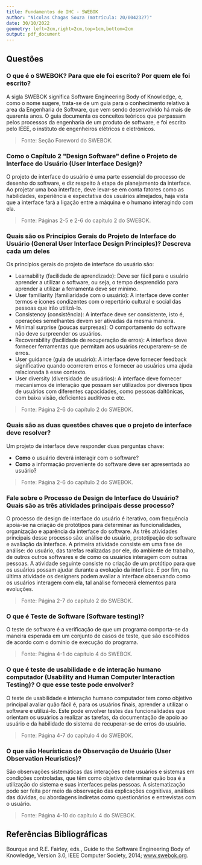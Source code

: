 ```yaml
---
title: Fundamentos de IHC - SWEBOK
author: "Nicolas Chagas Souza (matrícula: 20/0042327)"
date: 30/10/2022 
geometry: left=2cm,right=2cm,top=1cm,bottom=2cm
output: pdf_document
---
```



## Questões

### O que é o SWEBOK? Para que ele foi escrito? Por quem ele foi escrito?

A sigla SWEBOK significa Software Engineering Body of Knowledge, e, como o nome sugere, trata-se de um guia para o conhecimento relativo à area da Engenharia de Software, que vem sendo desenvolvido há mais de quarenta anos. O guia documenta os conceitos teóricos que perpassam pelos processos da engenharia de um produto de software, e foi escrito pelo IEEE, o instituto de engenheiros elétricos e eletrônicos.

> Fonte: Seção Foreword do SWEBOK.

### Como o Capítulo 2 "Design Software" define o Projeto de Interface do Usuário (User Interface Design)?

O projeto de interface do usuário é uma parte essencial do processo de desenho do software, e diz respeito à etapa de planejamento da interface. Ao projetar uma boa interface, deve levar-se em conta fatores como as habilidades, experiência e expectativa dos usuários almejados, haja vista que a interface fará a ligação entre a máquina e o humano interagindo com ela.

> Fonte: Páginas 2-5 e 2-6 do capítulo 2 do SWEBOK.

### Quais são os Princípios Gerais do Projeto de Interface do Usuário (General User Interface Design Principles)? Descreva cada um deles

Os princípios gerais do projeto de interface do usuário são:

- Learnability (facilidade de aprendizado): Deve ser fácil para o usuário aprender a utilizar o software, ou seja, o tempo desprendido para aprender a utilizar a ferramenta deve ser mínimo.
- User familiarity (familiaridade com o usuário): A interface deve conter termos e ícones condizentes com o repertório cultural e social das pessoas que irão utilizá-lo.
- Consistency (consistência): A interface deve ser consistente, isto é, operações semelhantes devem ser ativadas da mesma maneira.
- Minimal surprise (poucas surpresas): O comportamento do software não deve surpreender os usuários.
- Recoverability (facilidade de recuperação de erros): A interface deve fornecer ferramentas que permitam aos usuários recuperarem-se de erros.
- User guidance (guia de usuário): A interface deve fornecer feedback significativo quando ocorrerem erros e fornecer ao usuários uma ajuda relacionada à esse contexto.
- User diversity (diversidade de usuários): A interface deve fornecer mecanismos de interação que possam ser utilizados por diversos tipos de usuários com diferentes capacidades, como pessoas daltônicas, com baixa visão, deficientes auditivos e etc.

> Fonte: Página 2-6 do capítulo 2 do SWEBOK.

### Quais são as duas questões chaves que o projeto de interface deve resolver?

Um projeto de interface deve responder duas perguntas chave:

- **Como** o usuário deverá interagir com o software?
- **Como** a informação proveniente do software deve ser apresentada ao usuário?

> Fonte: Página 2-6 do capítulo 2 do SWEBOK.

### Fale sobre o Processo de Design de Interface do Usuário? Quais são as três atividades principais desse processo?

O processo de design de interface do usuário é iterativo, com frequência apoia-se na criação de protótipos para determinar as funcionalidades, organização e aparência da interface do software. As três atividades principais desse processo são: análise do usuário, prototipação do software e avaliação da interface. A primeira atividade consiste em uma fase de análise: do usuário, das tarefas realizadas por ele, do ambiente de trabalho, de outros outros softwares e de como os usuários interagem com outras pessoas. A atividade seguinte consiste no criação de um protótipo para que os usuários possam ajudar durante a evolução da interface. E por fim, na última atividade os designers podem avaliar a interface observando como os usuários interagem com ela, tal análise fornecerá elementos para evoluções.

> Fonte: Página 2-7 do capítulo 2 do SWEBOK.

### O que é Teste de Software (Software testing)?

O teste de software é a verificação de que um programa comporta-se da maneira esperada em um conjunto de casos de teste, que são escolhidos de acordo com o domínio de execução do programa.

> Fonte: Página 4-1 do capítulo 4 do SWEBOK.

### O que é teste de usabilidade e de interação humano computador (Usability and Human Computer Interaction Testing)? O que esse teste pode envolver?

O teste de usabilidade e interação humano computador tem como objetivo principal avaliar quão fácil é, para os usuários finais, aprender a utilizar o software e utilizá-lo. Este pode envolver testes das funcionalidades que orientam os usuários a realizar as tarefas, da documentação de apoio ao usuário e da habilidade do sistema de recuperar-se de erros do usuário.

> Fonte: Página 4-7 do capítulo 4 do SWEBOK.

### O que são Heurísticas de Observação de Usuário (User Observation Heuristics)?

São observações sistemáticas das interações entre usuários e sistemas em condições controladas, que têm como objetivo determinar quão boa é a utilização do sistema e suas interfaces pelas pessoas. A sistematização pode ser feita por meio da observação das explicações cognitivas, análises das dúvidas, ou abordagens indiretas como questionários e entrevistas com o usuário.

> Fonte: Página 4-10 do capítulo 4 do SWEBOK.

## Referências Bibliográficas

Bourque and R.E. Fairley, eds., Guide to the Software Engineering Body of Knowledge, Version 3.0, IEEE Computer Society, 2014; www.swebok.org.
